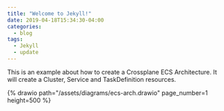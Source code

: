 ```yaml
---
title: "Welcome to Jekyll!"
date: 2019-04-18T15:34:30-04:00
categories:
  - blog
tags:
  - Jekyll
  - update
---
```


This is an example about how to create a Crossplane ECS Architecture. It will create a Cluster, Service and TaskDefinition resources.

{% drawio path="/assets/diagrams/ecs-arch.drawio" page_number=1 height=500 %}
